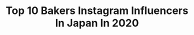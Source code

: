 ---
title: Top 10 Bakers Instagram Influencers In Japan In 2020
description: >-
  Find top bakers Instagram influencers in Japan in 2020. Most popular hashtags: #museum #kawaii #stayhome #kawaiifood.
platform: Instagram
profiles:
  - username: "iamlilfroggy"
    fullname: >-
      🐸小青蛙
    location: "Japan"
    followers: 266307
    engagement: 282
    commentsToLikes: 0.008997
    id: ck6uhnbkma4a20j71a8ukuxtx
    verified: false
    hashtags: "#snow, #justkidding, #photography, #maxrieny"
  - username: "nov1966"
    fullname: >-
      E.nov
    location: "Japan"
    followers: 21277
    engagement: 308
    commentsToLikes: 0.008875
    id: ck8t2dd2gz1rt0j789d2atkyx
    verified: false
    hashtags: "#danois, #naturalyast, #corman, #boulangerie"
  - username: "konel_bread"
    fullname: >-
      Ran
    location: "Japan"
    followers: 295671
    engagement: 166
    commentsToLikes: 0.015216
    id: ck5c4mstv1o720i11g4hivj64
    verified: false
    hashtags: "#homemade, #museum, #pari, #france"
  - username: "yohko_ycsweets"
    fullname: >-
      Y&Csweets YOHKO
    location: "Japan"
    followers: 80417
    engagement: 124
    commentsToLikes: 0.025795
    id: ck5q8z13n8m8q0i11t63io59w
    verified: false
    hashtags: "#cookielove, #babyshowercookies, #cookiedecorating, #sgcrafters"
  - username: "chiakiinengland"
    fullname: >-
      🌸Chiaki🌸Lifestyle Influencer✈️
    location: "Japan"
    followers: 117430
    engagement: 546
    commentsToLikes: 0.014122
    id: ck5cbh34dff190i11daf9qnw4
    verified: false
    hashtags: "#longeyelashes, #hokkaido, #youtubers, #lipstick"
  - username: "nana_suzuki79"
    fullname: >-
      鈴木奈々
    location: "Japan"
    followers: 227854
    engagement: 214
    commentsToLikes: 0.022068
    id: ck8sy27vbjh670j78e0vup6ux
    verified: false
    hashtags: "#12, #tokyomx"
  - username: "ahnmikaofficial"
    fullname: >-
      アンミカ
    location: "Japan"
    followers: 211676
    engagement: 263
    commentsToLikes: 0.015330
    id: ck14ivwqthedz0i1998467igu
    verified: true
    hashtags: "#stayhome, #qvc, #helthy, #uv"
  - username: "sneezemag"
    fullname: >-
      SNEEZE Magazine
    location: "Japan"
    followers: 43974
    engagement: 422
    commentsToLikes: 0.007648
    id: ck0tucz0i6ndj0i19cc8uz6pp
    verified: false
    hashtags: "#yes2, #letsgooakland, #rammellzee, #thegonz"
---
